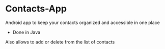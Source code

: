 # Contacts-App

Android app to keep your contacts organized and accessible in one place

- Done in Java

Also allows to add or delete from the list of contacts






